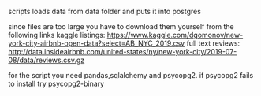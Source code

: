 scripts loads data from data folder and puts it into postgres

since files are too large you have to download them yourself from the following links
kaggle listings:
https://www.kaggle.com/dgomonov/new-york-city-airbnb-open-data?select=AB_NYC_2019.csv
full text reviews:
http://data.insideairbnb.com/united-states/ny/new-york-city/2019-07-08/data/reviews.csv.gz

for the script you need pandas,sqlalchemy and psycopg2.
if psycopg2 fails to install try psycopg2-binary 